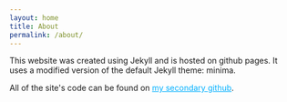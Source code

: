 ```yaml
---
layout: home
title: About
permalink: /about/
---
```


This website was created using Jekyll and is hosted on github pages. It uses a modified version of the default Jekyll theme: minima.

All of the site's code can be found on <a href="https://www.github.com/1999jasontang" target="_blank" style="color:#00B0FF">my secondary github</a>.
